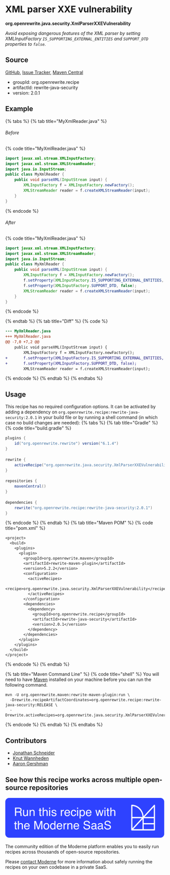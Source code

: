 # XML parser XXE vulnerability

**org.openrewrite.java.security.XmlParserXXEVulnerability**

_Avoid exposing dangerous features of the XML parser by setting XMLInputFactory `IS_SUPPORTING_EXTERNAL_ENTITIES` and `SUPPORT_DTD` properties to `false`._

## Source

[GitHub](https://github.com/openrewrite/rewrite-java-security/blob/main/src/main/java/org/openrewrite/java/security/XmlParserXXEVulnerability.java), [Issue Tracker](https://github.com/openrewrite/rewrite-java-security/issues), [Maven Central](https://central.sonatype.com/artifact/org.openrewrite.recipe/rewrite-java-security/2.0.1/jar)

* groupId: org.openrewrite.recipe
* artifactId: rewrite-java-security
* version: 2.0.1

## Example


{% tabs %}
{% tab title="MyXmlReader.java" %}

###### Before
{% code title="MyXmlReader.java" %}
```java
import javax.xml.stream.XMLInputFactory;
import javax.xml.stream.XMLStreamReader;
import java.io.InputStream;
public class MyXmlReader {
    public void parseXML(InputStream input) {
        XMLInputFactory f = XMLInputFactory.newFactory();
        XMLStreamReader reader = f.createXMLStreamReader(input);
    }
}
```
{% endcode %}

###### After
{% code title="MyXmlReader.java" %}
```java
import javax.xml.stream.XMLInputFactory;
import javax.xml.stream.XMLStreamReader;
import java.io.InputStream;
public class MyXmlReader {
    public void parseXML(InputStream input) {
        XMLInputFactory f = XMLInputFactory.newFactory();
        f.setProperty(XMLInputFactory.IS_SUPPORTING_EXTERNAL_ENTITIES, false);
        f.setProperty(XMLInputFactory.SUPPORT_DTD, false);
        XMLStreamReader reader = f.createXMLStreamReader(input);
    }
}
```
{% endcode %}

{% endtab %}
{% tab title="Diff" %}
{% code %}
```diff
--- MyXmlReader.java
+++ MyXmlReader.java
@@ -7,0 +7,2 @@
    public void parseXML(InputStream input) {
        XMLInputFactory f = XMLInputFactory.newFactory();
+       f.setProperty(XMLInputFactory.IS_SUPPORTING_EXTERNAL_ENTITIES, false);
+       f.setProperty(XMLInputFactory.SUPPORT_DTD, false);
        XMLStreamReader reader = f.createXMLStreamReader(input);
```
{% endcode %}
{% endtab %}
{% endtabs %}


## Usage

This recipe has no required configuration options. It can be activated by adding a dependency on `org.openrewrite.recipe:rewrite-java-security:2.0.1` in your build file or by running a shell command (in which case no build changes are needed): 
{% tabs %}
{% tab title="Gradle" %}
{% code title="build.gradle" %}
```groovy
plugins {
    id("org.openrewrite.rewrite") version("6.1.4")
}

rewrite {
    activeRecipe("org.openrewrite.java.security.XmlParserXXEVulnerability")
}

repositories {
    mavenCentral()
}

dependencies {
    rewrite("org.openrewrite.recipe:rewrite-java-security:2.0.1")
}
```
{% endcode %}
{% endtab %}
{% tab title="Maven POM" %}
{% code title="pom.xml" %}
```markup
<project>
  <build>
    <plugins>
      <plugin>
        <groupId>org.openrewrite.maven</groupId>
        <artifactId>rewrite-maven-plugin</artifactId>
        <version>5.2.2</version>
        <configuration>
          <activeRecipes>
            <recipe>org.openrewrite.java.security.XmlParserXXEVulnerability</recipe>
          </activeRecipes>
        </configuration>
        <dependencies>
          <dependency>
            <groupId>org.openrewrite.recipe</groupId>
            <artifactId>rewrite-java-security</artifactId>
            <version>2.0.1</version>
          </dependency>
        </dependencies>
      </plugin>
    </plugins>
  </build>
</project>
```
{% endcode %}
{% endtab %}

{% tab title="Maven Command Line" %}
{% code title="shell" %}
You will need to have [Maven](https://maven.apache.org/download.cgi) installed on your machine before you can run the following command.

```shell
mvn -U org.openrewrite.maven:rewrite-maven-plugin:run \
  -Drewrite.recipeArtifactCoordinates=org.openrewrite.recipe:rewrite-java-security:RELEASE \
  -Drewrite.activeRecipes=org.openrewrite.java.security.XmlParserXXEVulnerability
```
{% endcode %}
{% endtab %}
{% endtabs %}

## Contributors
* [Jonathan Schneider](jkschneider@gmail.com)
* [Knut Wannheden](knut@moderne.io)
* [Aaron Gershman](aegershman@gmail.com)


## See how this recipe works across multiple open-source repositories

[![Moderne Link Image](/.gitbook/assets/ModerneRecipeButton.png)](https://app.moderne.io/recipes/org.openrewrite.java.security.XmlParserXXEVulnerability)

The community edition of the Moderne platform enables you to easily run recipes across thousands of open-source repositories.

Please [contact Moderne](https://moderne.io/product) for more information about safely running the recipes on your own codebase in a private SaaS.
